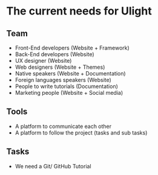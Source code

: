 # The current needs for Ulight

## Team
- Front-End developers (Website + Framework)
- Back-End developers (Website)
- UX designer (Website)
- Web designers (Website + Themes)
- Native speakers (Website + Documentation)
- Foreign languages speakers (Website)
- People to write tutorials (Documentation)
- Marketing people (Website + Social media)

## Tools
- A platform to communicate each other
- A platform to follow the project (tasks and sub tasks)

## Tasks
- We need a Git/ GitHub Tutorial
